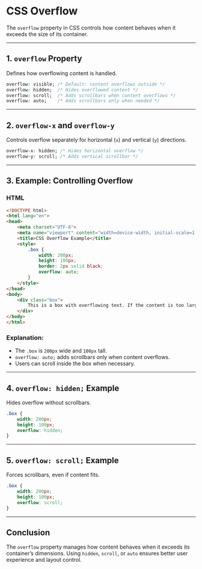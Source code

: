 # CSS Overflow

The `overflow` property in CSS controls how content behaves when it exceeds the size of its container.

---

## 1. `overflow` Property
Defines how overflowing content is handled.
```css
overflow: visible; /* Default: content overflows outside */
overflow: hidden;  /* Hides overflowed content */
overflow: scroll;  /* Adds scrollbars when content overflows */
overflow: auto;    /* Adds scrollbars only when needed */
```

---

## 2. `overflow-x` and `overflow-y`
Controls overflow separately for horizontal (`x`) and vertical (`y`) directions.
```css
overflow-x: hidden; /* Hides horizontal overflow */
overflow-y: scroll; /* Adds vertical scrollbar */
```

---

## 3. Example: Controlling Overflow

### HTML
```html
<!DOCTYPE html>
<html lang="en">
<head>
    <meta charset="UTF-8">
    <meta name="viewport" content="width=device-width, initial-scale=1.0">
    <title>CSS Overflow Example</title>
    <style>
        .box {
            width: 200px;
            height: 100px;
            border: 2px solid black;
            overflow: auto;
        }
    </style>
</head>
<body>
    <div class="box">
        This is a box with overflowing text. If the content is too large, scrollbars will appear as needed.
    </div>
</body>
</html>
```

### Explanation:
- The `.box` is `200px` wide and `100px` tall.
- `overflow: auto;` adds scrollbars only when content overflows.
- Users can scroll inside the box when necessary.

---

## 4. `overflow: hidden;` Example
Hides overflow without scrollbars.
```css
.box {
    width: 200px;
    height: 100px;
    overflow: hidden;
}
```

---

## 5. `overflow: scroll;` Example
Forces scrollbars, even if content fits.
```css
.box {
    width: 200px;
    height: 100px;
    overflow: scroll;
}
```

---

## Conclusion
The `overflow` property manages how content behaves when it exceeds its container’s dimensions. Using `hidden`, `scroll`, or `auto` ensures better user experience and layout control.
